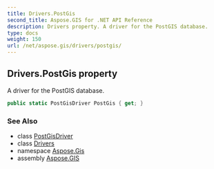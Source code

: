 ```yaml
---
title: Drivers.PostGis
second_title: Aspose.GIS for .NET API Reference
description: Drivers property. A driver for the PostGIS database.
type: docs
weight: 150
url: /net/aspose.gis/drivers/postgis/
---
```

## Drivers.PostGis property

A driver for the PostGIS database.

```csharp
public static PostGisDriver PostGis { get; }
```

### See Also

* class [PostGisDriver](../../../aspose.gis.formats.postgis/postgisdriver/)
* class [Drivers](../)
* namespace [Aspose.Gis](../../drivers/)
* assembly [Aspose.GIS](../../../)


